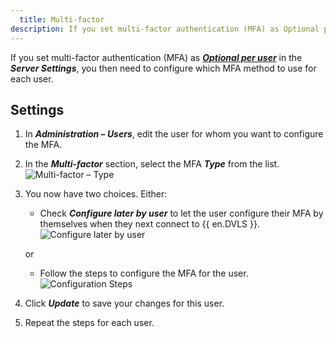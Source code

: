 ```yaml
---
  title: Multi-factor
description: If you set multi-factor authentication (MFA) as Optional per user in the Server Settings, you then need to configure which MFA method to use. 
---
```

If you set multi-factor authentication (MFA) as [***Optional per user***](/server/web-interface/administration/configuration/server-settings/security/two-factor/) in the ***Server Settings***, you then need to configure which MFA method to use for each user. 

## Settings 
1. In ***Administration – Users***, edit the user for whom you want to configure the MFA.
1. In the ***Multi-factor*** section, select the MFA ***Type*** from the list.
![Multi-factor – Type](https://webdevolutions.azureedge.net/docs/en/server/ServerOp7003.png) 
1. You now have two choices. Either:
    * Check ***Configure later by user*** to let the user configure their MFA by themselves when they next connect to {{ en.DVLS }}.
    ![Configure later by user](https://webdevolutions.azureedge.net/docs/en/server/ServerOp2067.png) 

    or

    * Follow the steps to configure the MFA for the user.
    ![Configuration Steps](https://webdevolutions.azureedge.net/docs/en/server/ServerOp7004.png) 
1. Click ***Update*** to save your changes for this user.
1. Repeat the steps for each user.
